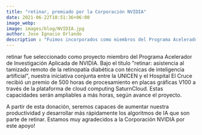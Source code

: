 ```yaml
---
title: "retinar, premiado por la Corporación NVIDIA"
date: 2021-06-22T18:51:36+06:00
image_webp: 
image: images/blog/NVIDIA.jpg
author: Jose Ignacio Orlando
description : "Fuimos incorporados como miembros del Programa Acelerador de Investigación Aplicada de NVIDIA"
---
```


retinar fue seleccionado como proyecto miembro del Programa Acelerador de Investigación Aplicada de NVIDIA. Bajo el título "retinar: asistencia al tamizado remoto de la retinopatía diabética con técnicas de inteligencia artificial", nuestra iniciativa conjunta entre la UNICEN y el Hospital El Cruce recibió un premio de 500 horas de procesamiento en placas gráficas V100 a través de la plataforma de cloud computing SaturnCloud. Estas capacidades serán ampliables a más horas, según avance el proyecto. 

A partir de esta donación, seremos capaces de aumentar nuestra productividad y desarrollar más rápidamente los algoritmos de IA que son parte de retinar. Estamos muy agradecidos a la Corporación NVIDIA por este apoyo!